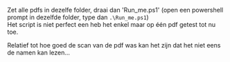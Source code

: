 Zet alle pdfs in dezelfe folder, draai dan 'Run_me.ps1' 
(open een powershell prompt in dezelfde folder, type dan `.\Run_me.ps1`)  
Het script is niet perfect een heb het enkel maar op één pdf getest tot nu toe.   

Relatief tot hoe goed de scan van de pdf was kan het zijn dat het niet eens de namen kan lezen...  